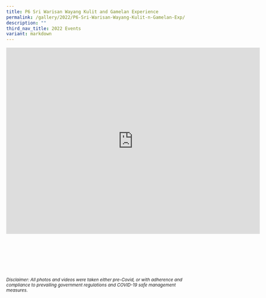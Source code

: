 ```yaml
---
title: P6 Sri Warisan Wayang Kulit and Gamelan Experience
permalink: /gallery/2022/P6-Sri-Warisan-Wayang-Kulit-n-Gamelan-Exp/
description: ""
third_nav_title: 2022 Events
variant: markdown
---
```

<iframe allowfullscreen="true" height="499" width="680" frameborder="0" src="https://docs.google.com/presentation/d/e/2PACX-1vQdXoVf_6_2GCmlAroAgoPMvTBZkaSXey0vFYPPfmhByBeGE_9Er4MEyx32d8vgId9wW-kZRY4SPPj0/embed?start=true&amp;loop=true&amp;delayms=3000"></iframe>


<br><br><br><br><br><br>
<sup>_Disclaimer: All photos and videos were taken either pre-Covid, or with adherence and compliance to prevailing government regulations and COVID-19 safe management measures._</sup>